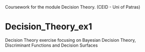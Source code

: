 Coursework for the module Decision Theory. (CEID - Uni of Patras)
# Decision_Theory_ex1
Decision Theory exercise focusing on Bayesian Decision Theory, Discriminant Functions and Decision Surfaces
